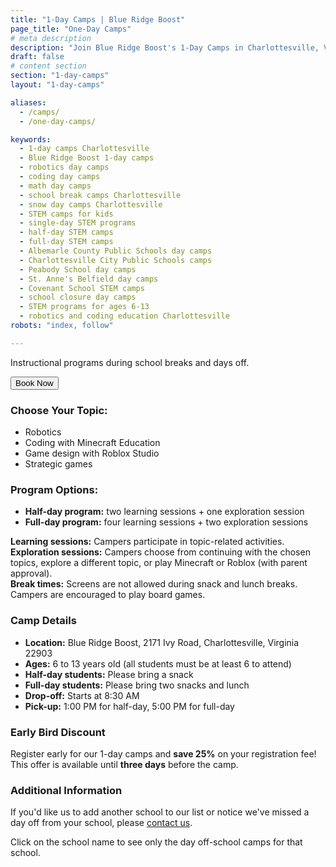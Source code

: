 ```yaml
---
title: "1-Day Camps | Blue Ridge Boost"
page_title: "One-Day Camps"
# meta description
description: "Join Blue Ridge Boost's 1-Day Camps in Charlottesville, VA! Offering engaging programs in robotics, coding, and math for kids aged 6-13 during school breaks, snow days, and teacher workdays. Half-day and full-day options available." 
draft: false
# content section
section: "1-day-camps"
layout: "1-day-camps"

aliases:
  - /camps/
  - /one-day-camps/

keywords:
  - 1-day camps Charlottesville
  - Blue Ridge Boost 1-day camps
  - robotics day camps
  - coding day camps
  - math day camps
  - school break camps Charlottesville
  - snow day camps Charlottesville
  - STEM camps for kids
  - single-day STEM programs
  - half-day STEM camps
  - full-day STEM camps
  - Albemarle County Public Schools day camps
  - Charlottesville City Public Schools camps
  - Peabody School day camps
  - St. Anne's Belfield day camps
  - Covenant School STEM camps
  - school closure day camps
  - STEM programs for ages 6-13
  - robotics and coding education Charlottesville
robots: "index, follow"

---
```


<section>
  <div>
    <p>Instructional programs during school breaks and days off.</p>
  </div>
  </div>
  <div class="row justify-content-center">
    <div class="col-sm-5">
      <button class="grb-btn grb-btn-primary" id="camp-button">Book Now</button>
      <script>
        function scrollToCamps() {
          window.scrollTo(0, document.querySelector(".grid__wrap-inner").offsetTop);
        }
        document.getElementById("camp-button").onclick = scrollToCamps;
      </script>
    </div>
  </div>
  <div>
    <h3>Choose Your Topic:</h3>
    <ul>
        <li>Robotics</li>
        <li>Coding with Minecraft Education</li>
        <li>Game design with Roblox Studio</li>
        <li>Strategic games</li>
    </ul>
    <h3>Program Options:</h3>
    <ul>
        <li><strong>Half-day program:</strong> two learning sessions + one exploration session</li>
        <li><strong>Full-day program:</strong> four learning sessions + two exploration sessions</li>
    </ul>
    <p>
    <strong>Learning sessions:</strong> Campers participate in topic-related activities.<br>
    <strong>Exploration sessions:</strong> Campers choose from continuing with the chosen topics, explore a different topic, or play Minecraft or Roblox (with parent approval).<br>
    <strong>Break times:</strong> Screens are not allowed during snack and lunch breaks. Campers are encouraged to play board games.
    </p>
    <h3>Camp Details</h3>
    <ul>
        <li><strong>Location:</strong> Blue Ridge Boost, 2171 Ivy Road, Charlottesville, Virginia 22903</li>
        <li><strong>Ages:</strong> 6 to 13 years old (all students must be at least 6 to attend)</li>
        <li><strong>Half-day students:</strong> Please bring a snack</li>
        <li><strong>Full-day students:</strong> Please bring two snacks and lunch</li>
        <li><strong>Drop-off:</strong> Starts at 8:30 AM</li>
        <li><strong>Pick-up:</strong> 1:00 PM for half-day, 5:00 PM for full-day</li>
    </ul>
    <h3>Early Bird Discount</h3>
    <p>
        Register early for our 1-day camps and <strong>save 25%</strong> on your registration fee! This offer is available until <strong>three days</strong> before the camp.
    </p>
    <h3>Additional Information</h3>
    <p>
        If you'd like us to add another school to our list or notice we've missed a day off from your school, please <a href="mailto:camps@blueridgeboost.com">contact us</a>.
    </p>
    <p>Click on the school name to see only the day off-school camps for that school.</p>
</div>
</section>

<div class="container" id="camp1">
    <div>
        <script data-cfasync="false" type="text/javascript" src="https://app.ecwid.com/script.js?106136041&data_platform=code"
            charset="utf-8"></script>
        <script type="text/javascript">
            xProductBrowser("views=grid(25,5) list(60) table(60)","categoryView=grid","id=my-store-106136041", 
            "defaultCategoryId=175336115");</script>
    </div>
</div>
